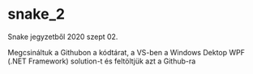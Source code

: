 # snake_2
Snake jegyzetből 2020 szept 02.

Megcsináltuk a Githubon a kódtárat, a VS-ben a Windows Dektop WPF (.NET Framework) solution-t
és feltöltjük azt a Github-ra


